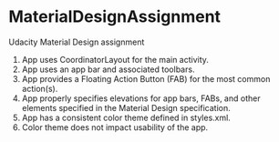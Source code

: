 # MaterialDesignAssignment
Udacity Material Design assignment

1. App uses CoordinatorLayout for the main activity.
2. App uses an app bar and associated toolbars.
3. App provides a Floating Action Button (FAB) for the most common action(s).
4. App properly specifies elevations for app bars, FABs, and other elements specified in the Material Design specification.
5. App has a consistent color theme defined in styles.xml.
6. Color theme does not impact usability of the app.

